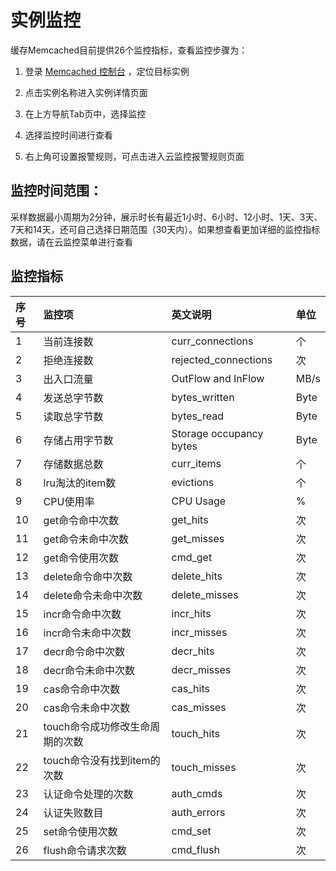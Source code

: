 # 实例监控
缓存Memcached目前提供26个监控指标，查看监控步骤为：

1. 登录 [Memcached 控制台](https://memcached-console.jdcloud.com/redis) ，定位目标实例

2. 点击实例名称进入实例详情页面

3. 在上方导航Tab页中，选择监控

4. 选择监控时间进行查看

5. 右上角可设置报警规则，可点击进入云监控报警规则页面

## 监控时间范围：
采样数据最小周期为2分钟，展示时长有最近1小时、6小时、12小时、1天、3天、7天和14天，还可自己选择日期范围（30天内）。如果想查看更加详细的监控指标数据，请在云监控菜单进行查看

## 监控指标
序号|监控项|英文说明|单位
:---|:--|:--|:---
1|当前连接数|	curr_connections|	个
2	|拒绝连接数	|rejected_connections	|次
3|	出入口流量|	OutFlow and InFlow	|MB/s
4|	发送总字节数|	bytes_written	|Byte
5	|读取总字节数	|bytes_read	|Byte
6	|存储占用字节数|	Storage occupancy bytes|	Byte
7	|存储数据总数	|curr_items	|个
8	|lru淘汰的item数|	evictions	|个
9	|CPU使用率	|CPU Usage|	%
10|	get命令命中次数|	get_hits|	次
11	|get命令未命中次数|	get_misses	|次
12|	get命令使用次数|	cmd_get|	次
13	|delete命令命中次数	|delete_hits|次
14|	delete命令未命中次数	|delete_misses|	次
15	|incr命令命中次数	|incr_hits	|次
16|	incr命令未命中次数	|incr_misses	|次
17	|decr命令命中次数|	decr_hits	|次
18|	decr命令未命中次数|	decr_misses	|次
19|	cas命令命中次数|	cas_hits	|次
20	|cas命令未命中次数|	cas_misses	|次
21|	touch命令成功修改生命周期的次数|	touch_hits|	次
22	|touch命令没有找到item的次数|	touch_misses	|次
23|	认证命令处理的次数|	auth_cmds|	次
24|	认证失败数目	|auth_errors	|次
25|	set命令使用次数|	cmd_set	|次
26	|flush命令请求次数|	cmd_flush	|次
